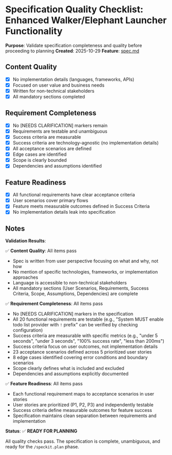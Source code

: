# Specification Quality Checklist: Enhanced Walker/Elephant Launcher Functionality

**Purpose**: Validate specification completeness and quality before proceeding to planning
**Created**: 2025-10-29
**Feature**: [spec.md](../spec.md)

## Content Quality

- [x] No implementation details (languages, frameworks, APIs)
- [x] Focused on user value and business needs
- [x] Written for non-technical stakeholders
- [x] All mandatory sections completed

## Requirement Completeness

- [x] No [NEEDS CLARIFICATION] markers remain
- [x] Requirements are testable and unambiguous
- [x] Success criteria are measurable
- [x] Success criteria are technology-agnostic (no implementation details)
- [x] All acceptance scenarios are defined
- [x] Edge cases are identified
- [x] Scope is clearly bounded
- [x] Dependencies and assumptions identified

## Feature Readiness

- [x] All functional requirements have clear acceptance criteria
- [x] User scenarios cover primary flows
- [x] Feature meets measurable outcomes defined in Success Criteria
- [x] No implementation details leak into specification

## Notes

**Validation Results**:

✅ **Content Quality**: All items pass
- Spec is written from user perspective focusing on what and why, not how
- No mention of specific technologies, frameworks, or implementation approaches
- Language is accessible to non-technical stakeholders
- All mandatory sections (User Scenarios, Requirements, Success Criteria, Scope, Assumptions, Dependencies) are complete

✅ **Requirement Completeness**: All items pass
- No [NEEDS CLARIFICATION] markers in the specification
- All 20 functional requirements are testable (e.g., "System MUST enable todo list provider with `!` prefix" can be verified by checking configuration)
- Success criteria are measurable with specific metrics (e.g., "under 5 seconds", "under 3 seconds", "100% success rate", "less than 200ms")
- Success criteria focus on user outcomes, not implementation details
- 23 acceptance scenarios defined across 5 prioritized user stories
- 8 edge cases identified covering error conditions and boundary scenarios
- Scope clearly defines what is included and excluded
- Dependencies and assumptions explicitly documented

✅ **Feature Readiness**: All items pass
- Each functional requirement maps to acceptance scenarios in user stories
- User stories are prioritized (P1, P2, P3) and independently testable
- Success criteria define measurable outcomes for feature success
- Specification maintains clean separation between requirements and implementation

**Status**: ✅ **READY FOR PLANNING**

All quality checks pass. The specification is complete, unambiguous, and ready for the `/speckit.plan` phase.
